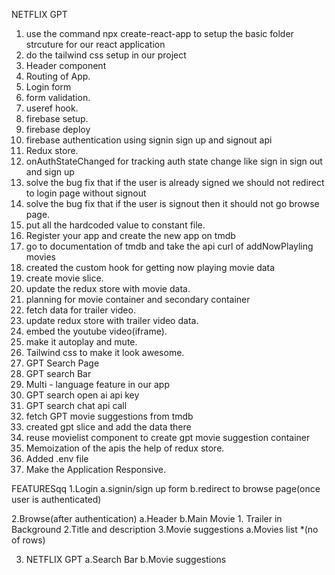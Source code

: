 

NETFLIX GPT
1. use the command npx create-react-app to setup the basic folder strcuture for our react application
2. do the tailwind css setup in our project
3. Header component
4. Routing of App.
5. Login form
6. form validation.
7. useref hook.
8. firebase setup.
9. firebase deploy
10. firebase authentication using signin sign up and signout api
11. Redux store.
12. onAuthStateChanged for tracking auth state change like sign in sign out and sign up
13. solve the bug fix that if the user is already signed we should not redirect to login page without signout
14. solve the bug fix that if the user is signout then it should not go browse page.
15. put all the hardcoded value to constant file.
16. Register your app and create the new app on tmdb 
17. go to documentation of tmdb and take the api curl of addNowPlayling movies
18. created the custom hook for getting now playing movie data
19. create movie slice.
20. update the redux store with movie data.
21. planning for movie container and secondary container
22. fetch data for trailer video.
23. update redux store with trailer video data.
24. embed the youtube video(iframe).
25. make it autoplay and mute.
26. Tailwind css to make it look awesome.
27. GPT Search Page
28. GPT search Bar
29. Multi - language feature in our app
30. GPT search open ai api key
31. GPT search chat api call
32. fetch GPT movie suggestions from tmdb
33. created gpt slice and add the data there
34. reuse movielist component to create gpt movie suggestion container
35. Memoization of the apis the help of redux store.
36. Added .env file
37. Make the Application Responsive.




FEATURESqq
1.Login
   a.signin/sign up form
   b.redirect to browse page(once user is authenticated)

2.Browse(after authentication)
   a.Header
   b.Main Movie
     1. Trailer in Background
     2.Title and description
     3.Movie suggestions
        a.Movies list *(no of rows)

 3. NETFLIX GPT
     a.Search Bar 
     b.Movie suggestions      

